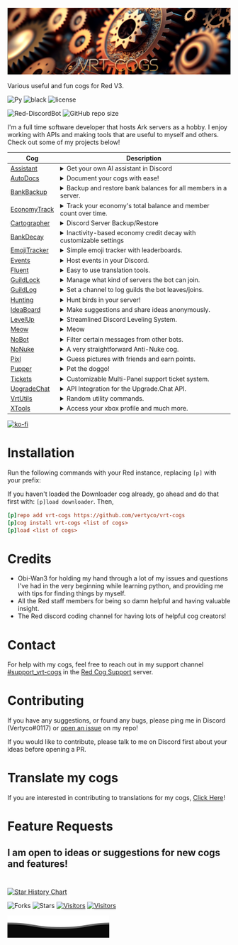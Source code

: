 ![Arkwork](https://github.com/vertyco/Vertyco/blob/main/.github/resources/vrt-cogs-01.png)

Various useful and fun cogs for Red V3.

![Py](https://img.shields.io/badge/python-v3.11-orange?style=for-the-badge)
![black](https://img.shields.io/badge/style-black-000000?style=for-the-badge&?link=https://github.com/psf/black)
![license](https://img.shields.io/github/license/Vertyco/Vrt-Cogs?style=for-the-badge)

![Red-DiscordBot](https://img.shields.io/badge/Red%20DiscordBot-V3.5-red?style=for-the-badge)
![GitHub repo size](https://img.shields.io/github/repo-size/Vertyco/Vrt-Cogs?color=blueviolet&style=for-the-badge)


I'm a full time software developer that hosts Ark servers as a hobby.
I enjoy working with APIs and making tools that are useful to myself and others.
Check out some of my projects below!

| Cog                                    | Description                                                                                                                                                                                                                                                                                                                                                                                                                                                            |
|----------------------------------------|------------------------------------------------------------------------------------------------------------------------------------------------------------------------------------------------------------------------------------------------------------------------------------------------------------------------------------------------------------------------------------------------------------------------------------------------------------------------|
| [Assistant](assistant/README.md)       | <details><summary>Get your own AI assistant in Discord</summary> Automate your server with OpenAI's ChatGPT language model (or [self-host your own!](https://github.com/vertyco/gpt-api)). Configure a prompt with condensed information about your server, along with other options to make answering questions easier. Setup embeddings to optimize token usage, and even write custom functions to extend the functionality of what the assistant can do!</details> |
| [AutoDocs](autodocs/README.md)         | <details><summary>Document your cogs with ease!</summary> Easily generate documentation for any cog in Markdown format.</details>                                                                                                                                                                                                                                                                                                                                      |
| [BankBackup](bankbackup/README.md)     | <details><summary>Backup and restore bank balances for all members in a server.</summary> Backup/Restore for server bank balances.</details>                                                                                                                                                                                                                                                                                                                           |
| [EconomyTrack](economytrack/README.md) | <details><summary>Track your economy's total balance and member count over time.</summary> Visualize the total market cap of your Red economy. Note: Having bank set to local on a public bot will cause much heavier I/O load than using a global bank.</details>                                                                                                                                                                                                     |
| [Cartographer](cartographer/README.md) | <details><summary>Discord Server Backup/Restore</summary> Create backups of your Discord server and restore them easily.</details>                                                                                                                                                                                                                                                                                                                                     |
| [BankDecay](bankdecay/README.md)       | <details><summary>Inactivity-based economy credit decay with customizable settings</summary> Introduces an economy decay system to Discord servers, automatically reducing inactive users' currency to stimulate engagement. Admins can customize and oversee decay settings, fostering active participation within the community.</details>                                                                                                                           |
| [EmojiTracker](emojitracker/README.md) | <details><summary>Simple emoji tracker with leaderboards.</summary> Track reactions in your server and get leaderboards for emojis that are most used, or users that have reacted the most.</details>                                                                                                                                                                                                                                                                  |
| [Events](events/README.md)             | <details><summary>Host events in your Discord.</summary> Create and manage events easily with a variety of entry types and requirements. Event submissions will be posted and counted with a winner or winners announced automatically when the event is complete.</details>                                                                                                                                                                                           |
| [Fluent](fluent/README.md)             | <details><summary>Easy to use translation tools.</summary> Translate messages or set a channel and both languages, if a message is in language 1 it gets converted to language 2 and vice versa using googles free api.</details>                                                                                                                                                                                                                                      |
| [GuildLock](guildlock/README.md)       | <details><summary>Manage what kind of servers the bot can join.</summary> Manage what kind of servers the bot can join. A stripped down rewrite of Phen's Baron cog.</details>                                                                                                                                                                                                                                                                                         |
| [GuildLog](guildlog/README.md)         | <details><summary>Set a channel to log guilds the bot leaves/joins.</summary> Configure a join/leave message of your choice and whether you want to use embeds or not, the bot will log when it joins or leaves a guild. All guilds can use this cog to see what servers the bot is joining(Guild Name/Bot Name/Total Servers)</details>                                                                                                                               |
| [Hunting](hunting/README.md)           | <details><summary>Hunt birds in your server!</summary> Originally created by Paddo for red v2, then ported to v3 by aikaterna#1393, and now maintained by me. This cog allows you to 'hunt' birds in your server via reactions or text.</details>                                                                                                                                                                                                                      |
| [IdeaBoard](ideaboard/README.md)       | <details><summary>Make suggestions and share ideas anonymously.</summary> Allow users to create suggestions for your server. With optional anonymity and customization.</details>                                                                                                                                                                                                                                                                                      |
| [LevelUp](levelup/README.md)           | <details><summary>Streamlined Discord Leveling System.</summary> An intuitive full-featured leveling system with prestige features, customizable backgrounds, toggleable embed/image profiles, and extensive voice tracking options.</details>                                                                                                                                                                                                                         |                                                                                    |
| [Meow](meow/README.md)                 | <details><summary>Meow</summary> Replaces the word "now" with "meow" in someone's latest message, if word doesnt exist in the most recent 2 messages, it sends a random cat unicode emoji. Yall have a good day meow.</details>                                                                                                                                                                                                                                        |
| [NoBot](nobot/README.md)               | <details><summary>Filter certain messages from other bots.</summary> (ONLY checks messages from other bots), Add a bot to be filtered and a key phrase to check for. When that bot sends a message containing that phrase the message will be auto-deleted.</details>                                                                                                                                                                                                  |
| [NoNuke](nonuke/README.md)             | <details><summary>A very straightforward Anti-Nuke cog.</summary> Set a cooldown and overload count(X events in X seconds), if any user with perms exceeds them, you can set an action to be taken and logged. Events include Kicks/Bans, Channel Creation/Edit/Deletion, Role Creation/Edit/Deletion. Events are not counted separately so any action taken in any order applies to the cooldown bucket.</details>                                                    |
| [Pixl](pixl/README.md)                 | <details><summary>Guess pictures with friends and earn points.</summary> Start a game to have a mostly blank image pop up. Every few seconds a few blocks will show up and the goal is to guess what it is before the image is completed or time runs out. You are also competing with everyone else in the channel the game is running in!</details>                                                                                                                  |
| [Pupper](pupper/README.md)             | <details><summary>Pet the doggo!</summary> Originally created by aikaterna#1393, now maintained by me. This cog has pet that comes around on an on_message listener and waits for someone to pet it (react with a standard wave emoji), and rewards with credits. Many attributes are configurable.</details>                                                                                                                                                          |
| [Tickets](tickets/README.md)           | <details><summary>Customizable Multi-Panel support ticket system.</summary> 'Tickets' is an easy to use, fully customizable multi-panel ticketing system with a variety of options and features including modals, logging, transcripts, multi-button panels and more!</details>                                                                                                                                                                                        |
| [UpgradeChat](upgradechat/README.md)   | <details><summary>API Integration for the Upgrade.Chat API.</summary> Allows you to add your api key and products to the bot and set a dollar to credit conversion ratio. When a user makes a purchase, they can claim it in your Discord to receive economy credits.</details>                                                                                                                                                                                        |
| [VrtUtils](vrtutils/README.md)         | <details><summary>Random utility commands.</summary> Small collection of commands used for my personal bot.</details>                                                                                                                                                                                                                                                                                                                                                  |
| [XTools](xtools/README.md)             | <details><summary>Access your xbox profile and much more.</summary> Various tools for Xbox using Microsoft's XSAPI. View your Xbox profile, friends, screenshots and game clips using simple commands and interactive menus. (You will need to register a Microsoft Azure application to use this cog. Type "[p]apiset help" after install for more info)</details>                                                                                                    |


[![ko-fi](https://ko-fi.com/img/githubbutton_sm.svg)](https://ko-fi.com/vertyco)<br/>

# Installation

Run the following commands with your Red instance, replacing `[p]` with your prefix:

If you haven't loaded the Downloader cog already, go ahead and do that first with: `[p]load downloader`. Then,

```ini
[p]repo add vrt-cogs https://github.com/vertyco/vrt-cogs
[p]cog install vrt-cogs <list of cogs>
[p]load <list of cogs>
```

# Credits

- Obi-Wan3 for holding my hand through a lot of my issues and questions I've had in the very beginning while learning
  python, and providing me with tips for finding things by myself.
- All the Red staff members for being so damn helpful and having valuable insight.
- The Red discord coding channel for having lots of helpful cog creators!

# Contact

For help with my cogs, feel free to reach out in my support channel [#support_vrt-cogs](https://discord.com/channels/240154543684321280/1123338506396254240/1123341301212000429) in
the [Red Cog Support](https://discord.gg/GET4DVk) server.

# Contributing

If you have any suggestions, or found any bugs, please ping me in Discord (Vertyco#0117)
or [open an issue](https://github.com/vertyco/vrt-cogs/issues) on my repo!

If you would like to contribute, please talk to me on Discord first about your ideas before opening a PR.

# Translate my cogs

If you are interested in contributing to translations for my cogs, [Click Here](https://crowdin.com/project/vrt-cogs)!

# Feature Requests

I am open to ideas or suggestions for new cogs and features!
<br/>
<br/>
---

<a href="https://star-history.com/#vertyco/vrt-cogs&Date">
  <picture>
    <source media="(prefers-color-scheme: dark)" srcset="https://api.star-history.com/svg?repos=vertyco/vrt-cogs&type=Date&theme=dark" />
    <source media="(prefers-color-scheme: light)" srcset="https://api.star-history.com/svg?repos=vertyco/vrt-cogs&type=Date" />
    <img alt="Star History Chart" src="https://api.star-history.com/svg?repos=vertyco/vrt-cogs&type=Date" />
  </picture>
</a>

![Forks](https://img.shields.io/github/forks/Vertyco/Vrt-Cogs?style=for-the-badge&color=9cf)
![Stars](https://img.shields.io/github/stars/Vertyco/Vrt-Cogs?style=for-the-badge&color=yellow)
[![Visitors](https://api.visitorbadge.io/api/daily?path=https%3A%2F%2Fgithub.com%2Fvertyco%2Fvrt-cogs&label=Visitors%20Today&countColor=%230015b3)](https://visitorbadge.io/status?path=https%3A%2F%2Fgithub.com%2Fvertyco%2Fvrt-cogs)
[![Visitors](https://api.visitorbadge.io/api/visitors?path=https%3A%2F%2Fgithub.com%2Fvertyco%2Fvrt-cogs&label=Total&countColor=%239085b3)](https://visitorbadge.io/status?path=https%3A%2F%2Fgithub.com%2Fvertyco%2Fvrt-cogs)

![](.github/ASSETS/Bottom_down.svg)